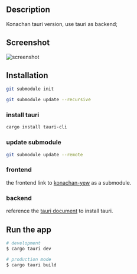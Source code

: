 ## Description
Konachan tauri version, use tauri as backend;


## Screenshot
![screenshot](./screenshot.gif)

## Installation

```bash
git submodule init

git submodule update --recursive
```
### install tauri
```bash
cargo install tauri-cli
```

### update submodule
```bash
git submodule update --remote  
```


### frontend
the frontend link to [konachan-yew](https://github.com/lf-wxp/konachan-yew) as a submodule.

### backend
reference the [tauri document](https://tauri.studio/docs/getting-started/setting-up-macos) to install tauri.

## Run the app

```bash
# development
$ cargo tauri dev

# production mode
$ cargo tauri build
```
